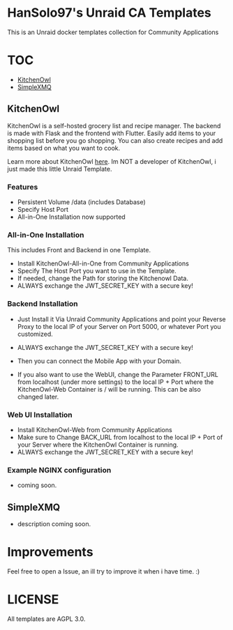 # HanSolo97's Unraid CA Templates
This is an Unraid docker templates collection for Community Applications

# TOC
- [KitchenOwl](#kitchenowl)
- [SimpleXMQ](#simplexmq)

## KitchenOwl
KitchenOwl is a self-hosted grocery list and recipe manager. The backend is made with Flask and the frontend with Flutter. Easily add items to your shopping list before you go shopping. You can also create recipes and add items based on what you want to cook. 

Learn more about KitchenOwl [here](https://tombursch.github.io/kitchenowl/).
Im NOT a developer of KitchenOwl, i just made this little Unraid Template.

### Features
- Persistent Volume /data (includes Database)
- Specify Host Port
- All-in-One Installation now supported

### All-in-One Installation
This includes Front and Backend in one Template.
- Install KitchenOwl-All-in-One from Community Applications
- Specify The Host Port you want to use in the Template.
- If needed, change the Path for storing the Kitchenowl Data.
- ALWAYS exchange the JWT_SECRET_KEY with a secure key!

### Backend Installation
- Just Install it Via Unraid Community Applications and point your Reverse Proxy to the local IP of your Server on Port 5000, or whatever Port you customized.
- ALWAYS exchange the JWT_SECRET_KEY with a secure key!
- Then you can connect the Mobile App with your Domain.

- If you also want to use the WebUI, change the Parameter FRONT_URL from localhost (under more settings) to the local IP + Port where the KitchenOwl-Web Container is / will be running. This can be also changed later.

### Web UI Installation
- Install KitchenOwl-Web from Community Applications
- Make sure to Change BACK_URL from localhost to the local IP + Port of your Server where the KitchenOwl Container is running.
- ALWAYS exchange the JWT_SECRET_KEY with a secure key!

### Example NGINX configuration
- coming soon.

## SimpleXMQ
- description coming soon.

# Improvements
Feel free to open a Issue, an ill try to improve it when i have time. :)

# LICENSE
All templates are AGPL 3.0.
